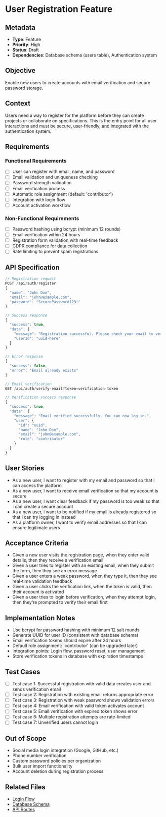 # User Registration Feature

## Metadata

- **Type**: Feature
- **Priority**: High
- **Status**: Draft
- **Dependencies**: Database schema (users table), Authentication system

## Objective

Enable new users to create accounts with email verification and secure password storage.

## Context

Users need a way to register for the platform before they can create projects or collaborate on specifications. This is the entry point for all user interactions and must be secure, user-friendly, and integrated with the authentication system.

## Requirements

### Functional Requirements

- [ ] User can register with email, name, and password
- [ ] Email validation and uniqueness checking
- [ ] Password strength validation
- [ ] Email verification process
- [ ] Automatic role assignment (default: 'contributor')
- [ ] Integration with login flow
- [ ] Account activation workflow

### Non-Functional Requirements

- [ ] Password hashing using bcrypt (minimum 12 rounds)
- [ ] Email verification within 24 hours
- [ ] Registration form validation with real-time feedback
- [ ] GDPR compliance for data collection
- [ ] Rate limiting to prevent spam registrations

## API Specification

```javascript
// Registration request
POST /api/auth/register
{
  "name": "John Doe",
  "email": "john@example.com", 
  "password": "SecurePassword123!"
}

// Success response
{
  "success": true,
  "data": {
    "message": "Registration successful. Please check your email to verify your account.",
    "userId": "uuid-here"
  }
}

// Error response
{
  "success": false,
  "error": "Email already exists"
}

// Email verification
GET /api/auth/verify-email?token=verification-token

// Verification success response
{
  "success": true,
  "data": {
    "message": "Email verified successfully. You can now log in.",
    "user": {
      "id": "uuid",
      "name": "John Doe",
      "email": "john@example.com",
      "role": "contributor"
    }
  }
}
```

## User Stories

- As a new user, I want to register with my email and password so that I can access the platform
- As a new user, I want to receive email verification so that my account is secure
- As a new user, I want clear feedback if my password is too weak so that I can create a secure account
- As a new user, I want to be notified if my email is already registered so that I can try logging in instead
- As a platform owner, I want to verify email addresses so that I can ensure legitimate users

## Acceptance Criteria

- Given a new user visits the registration page, when they enter valid details, then they receive a verification email
- Given a user tries to register with an existing email, when they submit the form, then they see an error message
- Given a user enters a weak password, when they type it, then they see real-time validation feedback
- Given a user clicks the verification link, when the token is valid, then their account is activated
- Given a user tries to login before verification, when they attempt login, then they're prompted to verify their email first

## Implementation Notes

- Use bcrypt for password hashing with minimum 12 salt rounds
- Generate UUID for user ID (consistent with database schema)
- Email verification tokens should expire after 24 hours
- Default role assignment: 'contributor' (can be upgraded later)
- Integration points: Login flow, password reset, user management
- Store verification tokens in database with expiration timestamps

## Test Cases

- [ ] Test case 1: Successful registration with valid data creates user and sends verification email
- [ ] Test case 2: Registration with existing email returns appropriate error
- [ ] Test case 3: Registration with weak password shows validation errors
- [ ] Test case 4: Email verification with valid token activates account
- [ ] Test case 5: Email verification with expired token shows error
- [ ] Test case 6: Multiple registration attempts are rate-limited
- [ ] Test case 7: Unverified users cannot login

## Out of Scope

- Social media login integration (Google, GitHub, etc.)
- Phone number verification
- Custom password policies per organization
- Bulk user import functionality
- Account deletion during registration process

## Related Files

- [Login Flow](./login-flow.md)
- [Database Schema](../product-overview/db-schema.md)
- [API Routes](../product-overview/api-routes.md)
